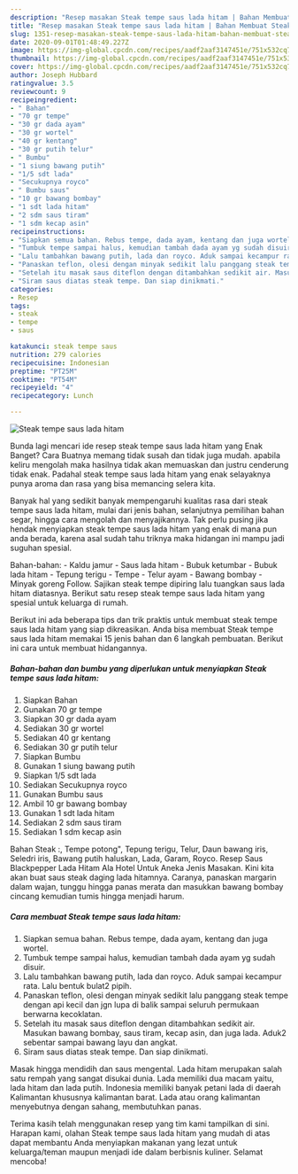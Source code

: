 ```yaml
---
description: "Resep masakan Steak tempe saus lada hitam | Bahan Membuat Steak tempe saus lada hitam Yang Sempurna"
title: "Resep masakan Steak tempe saus lada hitam | Bahan Membuat Steak tempe saus lada hitam Yang Sempurna"
slug: 1351-resep-masakan-steak-tempe-saus-lada-hitam-bahan-membuat-steak-tempe-saus-lada-hitam-yang-sempurna
date: 2020-09-01T01:48:49.227Z
image: https://img-global.cpcdn.com/recipes/aadf2aaf3147451e/751x532cq70/steak-tempe-saus-lada-hitam-foto-resep-utama.jpg
thumbnail: https://img-global.cpcdn.com/recipes/aadf2aaf3147451e/751x532cq70/steak-tempe-saus-lada-hitam-foto-resep-utama.jpg
cover: https://img-global.cpcdn.com/recipes/aadf2aaf3147451e/751x532cq70/steak-tempe-saus-lada-hitam-foto-resep-utama.jpg
author: Joseph Hubbard
ratingvalue: 3.5
reviewcount: 9
recipeingredient:
- " Bahan"
- "70 gr tempe"
- "30 gr dada ayam"
- "30 gr wortel"
- "40 gr kentang"
- "30 gr putih telur"
- " Bumbu"
- "1 siung bawang putih"
- "1/5 sdt lada"
- "Secukupnya royco"
- " Bumbu saus"
- "10 gr bawang bombay"
- "1 sdt lada hitam"
- "2 sdm saus tiram"
- "1 sdm kecap asin"
recipeinstructions:
- "Siapkan semua bahan. Rebus tempe, dada ayam, kentang dan juga wortel."
- "Tumbuk tempe sampai halus, kemudian tambah dada ayam yg sudah disuir."
- "Lalu tambahkan bawang putih, lada dan royco. Aduk sampai kecampur rata. Lalu bentuk bulat2 pipih."
- "Panaskan teflon, olesi dengan minyak sedikit lalu panggang steak tempe dengan api kecil dan jgn lupa di balik sampai seluruh permukaan berwarna kecoklatan."
- "Setelah itu masak saus diteflon dengan ditambahkan sedikit air. Masukan bawang bombay, saus tiram, kecap asin, dan juga lada. Aduk2 sebentar sampai bawang layu dan angkat."
- "Siram saus diatas steak tempe. Dan siap dinikmati."
categories:
- Resep
tags:
- steak
- tempe
- saus

katakunci: steak tempe saus 
nutrition: 279 calories
recipecuisine: Indonesian
preptime: "PT25M"
cooktime: "PT54M"
recipeyield: "4"
recipecategory: Lunch

---
```



![Steak tempe saus lada hitam](https://img-global.cpcdn.com/recipes/aadf2aaf3147451e/751x532cq70/steak-tempe-saus-lada-hitam-foto-resep-utama.jpg)

Bunda lagi mencari ide resep steak tempe saus lada hitam yang Enak Banget? Cara Buatnya memang tidak susah dan tidak juga mudah. apabila keliru mengolah maka hasilnya tidak akan memuaskan dan justru cenderung tidak enak. Padahal steak tempe saus lada hitam yang enak selayaknya punya aroma dan rasa yang bisa memancing selera kita.

Banyak hal yang sedikit banyak mempengaruhi kualitas rasa dari steak tempe saus lada hitam, mulai dari jenis bahan, selanjutnya pemilihan bahan segar, hingga cara mengolah dan menyajikannya. Tak perlu pusing jika hendak menyiapkan steak tempe saus lada hitam yang enak di mana pun anda berada, karena asal sudah tahu triknya maka hidangan ini mampu jadi suguhan spesial.

Bahan-bahan: - Kaldu jamur - Saus lada hitam - Bubuk ketumbar - Bubuk lada hitam - Tepung terigu - Tempe - Telur ayam - Bawang bombay - Minyak goreng Follow. Sajikan steak tempe dipiring lalu tuangkan saus lada hitam diatasnya. Berikut satu resep steak tempe saus lada hitam yang spesial untuk keluarga di rumah.


Berikut ini ada beberapa tips dan trik praktis untuk membuat steak tempe saus lada hitam yang siap dikreasikan. Anda bisa membuat Steak tempe saus lada hitam memakai 15 jenis bahan dan 6 langkah pembuatan. Berikut ini cara untuk membuat hidangannya.

<!--inarticleads1-->

##### Bahan-bahan dan bumbu yang diperlukan untuk menyiapkan Steak tempe saus lada hitam:

1. Siapkan  Bahan
1. Gunakan 70 gr tempe
1. Siapkan 30 gr dada ayam
1. Sediakan 30 gr wortel
1. Sediakan 40 gr kentang
1. Sediakan 30 gr putih telur
1. Siapkan  Bumbu
1. Gunakan 1 siung bawang putih
1. Siapkan 1/5 sdt lada
1. Sediakan Secukupnya royco
1. Gunakan  Bumbu saus
1. Ambil 10 gr bawang bombay
1. Gunakan 1 sdt lada hitam
1. Sediakan 2 sdm saus tiram
1. Sediakan 1 sdm kecap asin


Bahan Steak :, Tempe potong&#34;, Tepung terigu, Telur, Daun bawang iris, Seledri iris, Bawang putih haluskan, Lada, Garam, Royco. Resep Saus Blackpepper Lada Hitam Ala Hotel Untuk Aneka Jenis Masakan. Kini kita akan buat saus steak daging lada hitamnya. Caranya, panaskan margarin dalam wajan, tunggu hingga panas merata dan masukkan bawang bombay cincang kemudian tumis hingga menjadi harum. 

<!--inarticleads2-->

##### Cara membuat Steak tempe saus lada hitam:

1. Siapkan semua bahan. Rebus tempe, dada ayam, kentang dan juga wortel.
1. Tumbuk tempe sampai halus, kemudian tambah dada ayam yg sudah disuir.
1. Lalu tambahkan bawang putih, lada dan royco. Aduk sampai kecampur rata. Lalu bentuk bulat2 pipih.
1. Panaskan teflon, olesi dengan minyak sedikit lalu panggang steak tempe dengan api kecil dan jgn lupa di balik sampai seluruh permukaan berwarna kecoklatan.
1. Setelah itu masak saus diteflon dengan ditambahkan sedikit air. Masukan bawang bombay, saus tiram, kecap asin, dan juga lada. Aduk2 sebentar sampai bawang layu dan angkat.
1. Siram saus diatas steak tempe. Dan siap dinikmati.


Masak hingga mendidih dan saus mengental. Lada hitam merupakan salah satu rempah yang sangat disukai dunia. Lada memiliki dua macam yaitu, lada hitam dan lada putih. Indonesia memiliki banyak petani lada di daerah Kalimantan khususnya kalimantan barat. Lada atau orang kalimantan menyebutnya dengan sahang, membutuhkan panas. 

Terima kasih telah menggunakan resep yang tim kami tampilkan di sini. Harapan kami, olahan Steak tempe saus lada hitam yang mudah di atas dapat membantu Anda menyiapkan makanan yang lezat untuk keluarga/teman maupun menjadi ide dalam berbisnis kuliner. Selamat mencoba!
